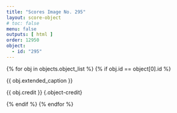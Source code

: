 ```yaml
---
title: "Scores Image No. 295"
layout: score-object
# toc: false
menu: false
outputs: [ html ]
order: 12950
object:
  - id: "295"
---
```


{% for obj in objects.object_list %}
{% if obj.id == object[0].id %}

{{ obj.extended_caption }}

{{ obj.credit }} {.object-credit}

{% endif %}
{% endfor %}
